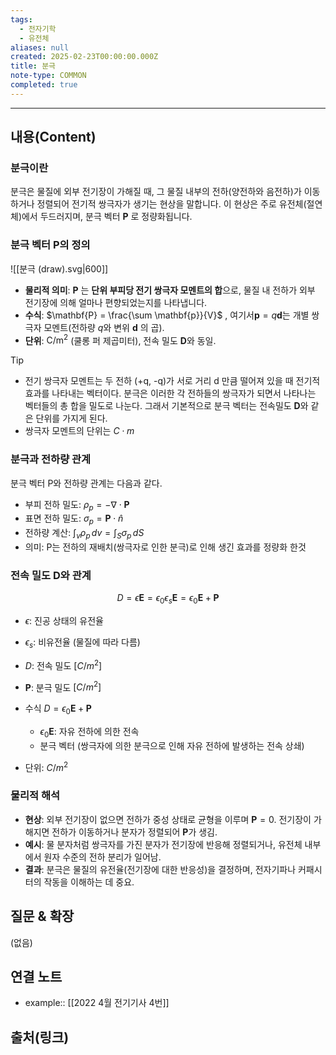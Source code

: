```yaml
---
tags:
  - 전자기학
  - 유전체
aliases: null
created: 2025-02-23T00:00:00.000Z
title: 분극
note-type: COMMON
completed: true
---
```


---

## 내용(Content)

### 분극이란

분극은 물질에 외부 전기장이 가해질 때, 그 물질 내부의 전하(양전하와 음전하)가 이동하거나 정렬되어 전기적 쌍극자가 생기는 현상을 말합니다. 이 현상은 주로 유전체(절연체)에서 두드러지며, 분극 벡터 $\mathbf{P}$ 로 정량화됩니다.

### 분극 벡터 P의 정의
![[분극 (draw).svg|600]]

- **물리적 의미**: $\mathbf{P}$ 는 **단위 부피당 전기 쌍극자 모멘트의 합**으로, 물질 내 전하가 외부 전기장에 의해 얼마나 편향되었는지를 나타냅니다.
- **수식**: $\mathbf{P} = \frac{\sum \mathbf{p}}{V}$ , 여기서$\mathbf{p} = q \mathbf{d}$는 개별 쌍극자 모멘트(전하량 $q$와 변위 $\mathbf{d}$ 의 곱).
- **단위**: $\text{C/m}^2$ (쿨롱 퍼 제곱미터), 전속 밀도 $\mathbf{D}$와 동일.

>[!tip]
>- 전기 쌍극자 모멘트는 두 전하 (+q, -q)가 서로 거리 d 만큼 떨어져 있을 때 전기적 효과를 나타내는 벡터이다. 분극은 이러한 각 전하들의 쌍극자가 되면서 나타나는 벡터들의 총 합을 밀도로 나눈다. 그래서 기본적으로 분극 벡터는 전속밀도 $\mathbf{D}$와 같은 단위를 가지게 된다.
>- 쌍극자 모멘트의 단위는 $C \cdot m$

### 분극과 전하량 관계

분극 벡터 P와 전하량 관계는 다음과 같다.

- 부피 전하 밀도: $\rho_{p} =  -\nabla \cdot \mathbf{P}$
- 표면 전하 밀도: $\sigma_{p} = \mathbf{P} \cdot \hat{n}$
- 전하량 계산: $\int _{v} \rho_{p} \, dv = \int _{S} \sigma_{p} \, dS$
- 의미: P는 전하의 재배치(쌍극자로 인한 분극)로 인해 생긴 효과를 정량화 한것


### 전속 밀도 D와 관계

$$
D = \epsilon \mathbf{E} = \epsilon_{0}\epsilon_{s}\mathbf{E} = \epsilon_{0}\mathbf{E} + \mathbf{P}
$$
- $\epsilon$: 진공 상태의 유전율 
- $\epsilon_{s}$: 비유전율 (물질에 따라 다름)
- $D$: 전속 밀도 $[C / m^{2}]$
- $\mathbf{P}$: 분극 밀도 $[C / m^{2}]$

- 수식 $D = \epsilon_{0}\mathbf{E} + \mathbf{P}$
	- $\epsilon_{0}\mathbf{E}$: 자유 전하에 의한 전속
	- 분극 벡터 (쌍극자에 의한 분극으로 인해 자유 전하에 발생하는 전속 상쇄)
- 단위: $C / m^{2}$

### 물리적 해석

- **현상**: 외부 전기장이 없으면 전하가 중성 상태로 균형을 이루며 $\mathbf{P} = 0$. 전기장이 가해지면 전하가 이동하거나 분자가 정렬되어 $\mathbf{P}$가 생김.
- **예시**: 물 분자처럼 쌍극자를 가진 분자가 전기장에 반응해 정렬되거나, 유전체 내부에서 원자 수준의 전하 분리가 일어남.
- **결과**: 분극은 물질의 유전율(전기장에 대한 반응성)을 결정하며, 전자기파나 커패시터의 작동을 이해하는 데 중요.

## 질문 & 확장

(없음)

## 연결 노트

- example:: [[2022 4월 전기기사 4번]]
## 출처(링크)





